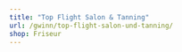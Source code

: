 ```yaml
---
title: "Top Flight Salon & Tanning"
url: /gwinn/top-flight-salon-und-tanning/
shop: Friseur
---
```

